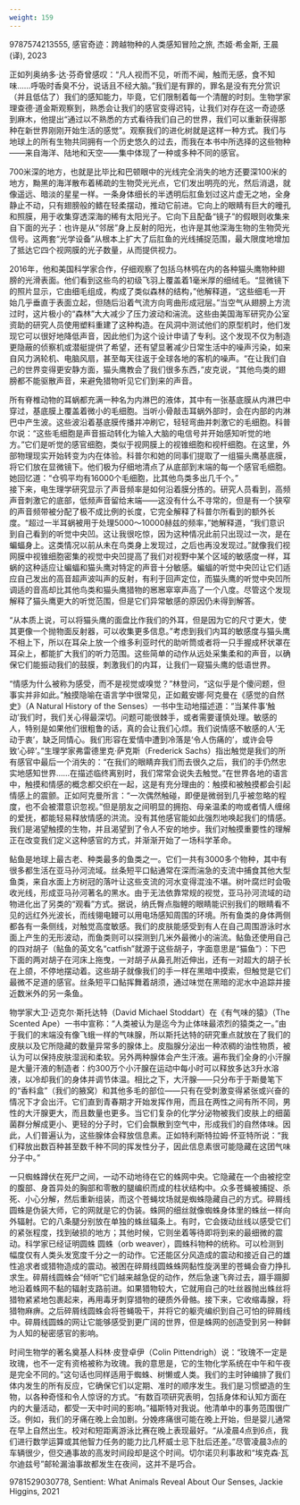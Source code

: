 ```yaml
---
weight: 159
---
```


9787574213555, 感官奇迹：跨越物种的人类感知冒险之旅, 杰姬·希金斯, 王晨(译), 2023

正如列奥纳多·达·芬奇曾感叹：“凡人视而不见，听而不闻，触而无感，食不知味……呼吸时香臭不分，说话且不经大脑。”我们是有罪的，罪名是没有充分赏识（并且低估了）我们的感知能力，毕竟，它们限制着每一个清醒的时刻。生物学家理查德·道金斯观察到，熟悉会让我们的感官变得迟钝，让我们对存在这一奇迹感到麻木，他提出“通过以不熟悉的方式看待我们自己的世界，我们可以重新获得那种在新世界刚刚开始生活的感觉”。观察我们的进化树就是这样一种方式。我们与地球上的所有生物共同拥有一个历史悠久的过去，而我在本书中所选择的这些物种——来自海洋、陆地和天空——集中体现了一种或多种不同的感官。

700米深的地方，也就是比毕比和巴顿眼中的光线完全消失的地方还要深100米的地方，黝黑的海洋散布着稀疏的生物荧光光点，它们发出明亮的光，然后消退，就像遥远、暗淡的星星一样。一条身体细长的半透明后肛鱼划过这片虚无之地，全身静止不动，只有翅膀般的鳍在轻柔摆动，推动它前进。它向上的眼睛有巨大的曈孔和照膜，用于收集穿透深海的稀有太阳光子。它向下且配备“镜子”的假眼则收集来自下面的光子：也许是从“邻居”身上反射的阳光，也许是其他深海生物的生物荧光信号。这两套“光学设备”从根本上扩大了后肛鱼的光线捕捉范围，最大限度地增加了抵达它四个视网膜的光子数量，从而提供视力。

2016年，他和美国科学家合作，仔细观察了包括乌林鸮在内的各种猫头鹰物种翅膀的光滑表面。他们看到这些鸟的初级飞羽上覆盖着1毫米厚的细绒毛。“显微镜下的照片显示，它由细毛组成，构成了类似森林的结构，”他解释道，“这些细毛一开始几乎垂直于表面立起，但随后沿着气流方向弯曲形成冠层。”当空气从翅膀上方流过时，这片极小的“森林”大大减少了压力波动和湍流。这些由美国海军研究办公室资助的研究人员使用塑料重建了这种构造。在风洞中测试他们的原型机时，他们发现它可以很好地降低声音，因此他们为这个设计申请了专利。这个发现不仅为制造更隐蔽的侦察机或潜艇提供了希望，还有望显著减少日常生活中的噪声污染，如来自风力涡轮机、电脑风扇，甚至每天往返于全球各地的客机的噪声。“在让我们自己的世界变得更安静方面，猫头鹰教会了我们很多东西，”皮克说，“其他鸟类的翅膀都不能驱散声音，来避免猎物听见它们到来的声音。

所有脊椎动物的耳蜗都充满一种名为内淋巴的液体，其中有一张基底膜从内淋巴中穿过，基底膜上覆盖着微小的毛细胞。当听小骨敲击耳蜗外部时，会在内部的内淋巴中产生波。这些波沿着基底膜传播并冲刷它，轻轻弯曲并刺激它的毛细胞。科普尔说：“这些毛细胞是声音振动转化为输入大脑的电信号并开始感知听觉的地方。”它们是听觉的感官细胞，类似于视网膜上的视锥细胞和视杆细胞。在这里，外部物理现实开始转变为内在体验。科普尔和她的同事们提取了一组猫头鹰基底膜，将它们放在显微镜下。他们极为仔细地清点了从底部到末端的每一个感官毛细胞。她回忆道：“仓鸮平均有16000个毛细胞，比其他鸟类多出几千个。”  
接下来，电生理学研究显示了声音频率是如何沿着膜分拣的。研究人员看到，高频声音刺激它的底部，低频声音留给末端——这没有什么不寻常的，但是有一个狭窄的声音频带被分配了极不成比例的长度，它完全解释了科普尔所看到的额外长度。“超过一半耳蜗被用于处理5000～10000赫兹的频率，”她解释道，“我们意识到自己看到的听觉中央凹。这让我很吃惊，因为这种情况此前只出现过一次，是在蝙蝠身上。这类情况以前从未在鸟类身上发现过，之后也再没发现过。”就像我们视网膜中视锥细胞密集的视觉中央凹提高了我们对视野中某个区域的敏感度一样，耳蜗的这种适应让蝙蝠和猫头鹰对特定的声音十分敏感。蝙蝠的听觉中央凹让它们适应自己发出的高音超声波叫声的反射，有利于回声定位，而猫头鹰的听觉中央凹所调适的音高却比其他鸟类和猫头鹰猎物的窸窸窣窣声高了一个八度。尽管这个发现解释了猫头鹰更大的听觉范围，但是它们异常敏感的原因仍未得到解答。

“从本质上说，可以将猫头鹰的面盘比作我们的外耳，但是因为它的尺寸更大，使其更像一个抛物面反射器，可以收集更多信息。”考虑到我们内耳的敏感度与猫头鹰不相上下，所以在耳朵上放一个维多利亚时代的助听筒或者将一只手握成杯状罩在耳朵上，都能扩大我们的听力范围。这些简单的动作从远处采集柔和的声音，以确保它们能振动我们的鼓膜，刺激我们的内耳，让我们一窥猫头鹰的低语世界。

“情感为什么被称为感受，而不是视觉或嗅觉？”林登问，“这似乎是个傻问题，但事实并非如此。”触摸隐喻在语言学中很常见，正如戴安娜·阿克曼在《感觉的自然史》（A Natural History of the Senses）一书中生动地描述道：“当某件事‘触动’我们时，我们关心得最深切。问题可能很棘手，或者需要谨慎处理。敏感的人，特别是如果他们很粗鲁的话，真的会让我们心烦。我们说情感不敏感的人‘无动于衷’，缺乏同情心。我们形容在爱情中遭到冷落是‘令人伤痛的’，或许会导致‘心碎’。”生理学家弗雷德里克·萨克斯（Frederick Sachs）指出触觉是我们的所有感官中最后一个消失的：“在我们的眼睛弃我们而去很久之后，我们的手仍然忠实地感知世界……在描述临终离别时，我们常常会说失去触觉。”在世界各地的语言中，触摸和情感的概念都交织在一起，这是有充分理由的：触摸和被触摸都会引起情感上的震颤。正如阿克曼所言：“一次偶然触碰，即便是微弱到几乎被忽略的程度，也不会被潜意识忽视。”但是朋友之间明显的拥抱、母亲温柔的吻或者情人缠绵的爱抚，都能轻易释放情感的洪流。没有其他感官能如此强烈地唤起我们的情感。我们是渴望触摸的生物，并且渴望到了令人不安的地步。我们对触摸重要性的理解正在改变我们定义这种感官的方式，并渐渐开始了一场科学革命。

鲇鱼是地球上最古老、种类最多的鱼类之一。它们一共有3000多个物种，其中有很多都生活在亚马孙河流域。丝条短平口鲇通常在深而湍急的支流中捕食其他大型鱼类，来自水面上方树冠的落叶让这些支流的河水变得混浊不堪。树叶腐烂时会吸收光线，形成亚马孙河著名的黑水。由于无法依靠常规的视觉，亚马孙河流域的动物进化出了另类的“观看”方式。据说，纳氏臀点脂鲤的眼睛能识别我们的眼睛看不见的远红外光波长，而线翎电鳗可以用电场感知周围的环境。所有鱼类的身体两侧都各有一条侧线，对触觉高度敏感。我们的皮肤能感受到有人在自己周围游泳时水面上产生的无形波动，而鱼类则可以探测到几米外最微小的湍流。鲇鱼还使用自己的四对胡子（鲇鱼的英文名“catfish”就源于这些胡子，字面意思是“猫鱼”）：下巴下面的两对胡子在河床上拖曳，一对胡子从鼻孔附近伸出，还有一对超大的胡子长在上颌，不停地摆动着。这些胡子就像我们的手一样在黑暗中摸索，但触觉是它们最微不足道的感官。丝条短平口鲇挥舞着胡须，通过味觉在黑暗的泥水中追踪并接近数米外的另一条鱼。

物学家大卫·迈克尔·斯托达特（David Michael Stoddart）在《有气味的猿》（The Scented Ape）一书中宣称：“人类被认为是迄今为止体味最浓烈的猿类之一。”由于我们的末端没有像飞蛾一样的气味腺，所以斯托达特的研究重点就放在了我们的皮肤以及它所隐藏的数量异常多的腺体上。皮脂腺分泌出一种浓稠的油性物质，被认为可以保持皮肤湿润和柔软。另外两种腺体会产生汗液。遍布我们全身的小汗腺是大量汗液的制造者：约300万个小汗腺在运动中每小时可以释放多达3升水溶液，以冷却我们的身体并调节体温。相比之下，大汗腺——只分布于于斯曼笔下的“香料盒”（我们的腋窝）和其他多毛的部位——只有在受刺激变得紧张或兴奋的情况下才会出汗。它们直到青春期才开始发挥作用，而且在两性之间有所不同，男性的大汗腺更大，而且数量也更多。当它们复杂的化学分泌物被我们皮肤上的细菌菌群分解成更小、更轻的分子时，它们会飘散到空气中，形成我们的自然体味。因此，人们普遍认为，这些腺体会释放信息素。正如特利斯特拉姆·怀亚特所说：“我们释放出数百种甚至数千种不同的挥发性分子，因此信息素很可能隐藏在这团气味分子中。”

一只蜘蛛蹲伏在死尸之间，一动不动地待在它的蛛网中央。它隐藏在一个由被挖空的腹部、身首异处的胸部和零散的腿编织而成的柱状结构中。众多苍蝇被捕捉、杀死、小心分解，然后重新组装，而这个苍蝇坟场就是蜘蛛隐藏自己的方式。碎屑线圆蛛是伪装大师，它的网就是它的伪装。蛛网的细丝就像蜘蛛身体里的蛛丝一样向外辐射。它的八条腿分别放在单独的蛛丝辐条上。有时，它会拨动丝线以感受它们的紧张程度，找到破损的地方；其他时候，它则坐着等待即将到来的最细微的震动。科学家已经证明圆蛛 圆蛛（orb weaver），圆蛛科物种的统称。可以检测到幅度仅有人类头发宽度千分之一的动作。它还能区分风造成的震动和接近自己的雄性追求者或猎物造成的震动。被困在碎屑线圆蛛蛛网黏性旋涡里的苍蝇会奋力挣扎求生。碎屑线圆蛛会“倾听”它们越来越急促的动作，然后急速飞奔过去，蹑手蹑脚地沿着蛛网不黏的辐射支路前进。如果猎物较大，它就用自己的吐丝器抛出蛛丝将猎物紧紧地包裹起来，再用毒牙刺穿猎物的硬质外骨骼。接下来，它收缩毒腺，将猎物麻痹。之后碎屑线圆蛛会将苍蝇吸干，并将它的躯壳编织到自己可怕的碎屑线中。碎屑线圆蛛的网让它能够感受到更广阔的世界，但是蛛网的创造受到另一种鲜为人知的秘密感官的影响。

时间生物学的著名奠基人科林·皮登卓伊（Colin Pittendrigh）说：“玫瑰不一定是玫瑰，也不一定有资格被称为玫瑰。我的意思是，它的生物化学系统在中午和午夜是完全不同的。”这句话也同样适用于蜘蛛、树懒或人类。我们的主时钟编排了我们体内发生的所有反应，它确保它们以定期、准时的顺序发生。我们是习惯塑造的生物，以各种奇怪和令人惊讶的方式。“有数百项研究表明，包括身体和认知方面在内的大量活动，都受一天中时间的影响。”福斯特对我说。他清单中的事务范围很广泛。例如，我们的牙痛在晚上会加剧。分娩疼痛很可能在晚上开始，但是婴儿通常在早上自然出生。校对和短距离游泳比赛在晚上表现最好。“从凌晨4点到6点，我们进行数学运算或其他智力任务的能力比几杯威士忌下肚后还差。”尽管凌晨3点的车辆很少，但交通事故的高发时间段却是这个时间。切尔诺贝利事故和“埃克森·瓦尔迪兹号”邮轮漏油事故都发生在夜间，这并不是巧合。

9781529030778, Sentient: What Animals Reveal About Our Senses, Jackie Higgins, 2021